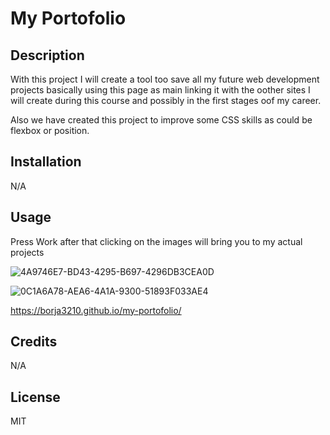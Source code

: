 # My Portofolio

## Description

With this project I will create a tool too save all my future web development projects basically using this page as main linking it with the oother sites I will create during this course and possibly in the first stages oof my career.

Also we have created this project to improve some CSS skills as could be flexbox or position.

## Installation

N/A

## Usage

Press Work after that clicking on the images will bring you to my actual projects


![4A9746E7-BD43-4295-B697-4296DB3CEA0D](https://user-images.githubusercontent.com/26310201/205926035-ef07f51c-a6f0-4e54-8b72-41ad90d1804b.jpeg)



![0C1A6A78-AEA6-4A1A-9300-51893F033AE4](https://user-images.githubusercontent.com/26310201/205926120-c378aa10-11d5-4ef0-97e9-a28d1980e9d6.jpeg)


https://borja3210.github.io/my-portofolio/



## Credits

N/A

## License

MIT


